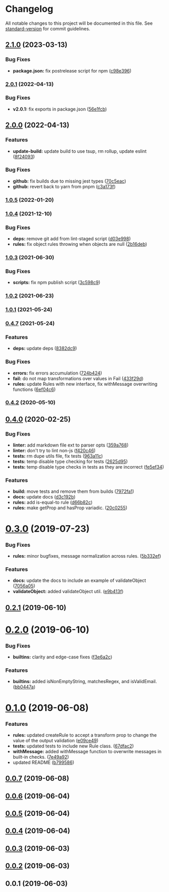 # Changelog

All notable changes to this project will be documented in this file. See [standard-version](https://github.com/conventional-changelog/standard-version) for commit guidelines.

## [2.1.0](https://github.com/codeparticle/formal/compare/v2.0.1...v2.1.0) (2023-03-13)


### Bug Fixes

* **package.json:** fix postrelease script for npm ([c98e396](https://github.com/codeparticle/formal/commit/c98e396ac540d9308509bb21226e0afbec91644c))

### [2.0.1](https://github.com/codeparticle/formal/compare/v2.0.0...v2.0.1) (2022-04-13)


### Bug Fixes

* **v2.0.1:** fix exports in package.json ([56e1fcb](https://github.com/codeparticle/formal/commit/56e1fcb36e778caf9e0fec470866c4d6f91591f4))

## [2.0.0](https://github.com/codeparticle/formal/compare/v1.0.5...v2.0.0) (2022-04-13)


### Features

* **update-build:** update build to use tsup, rm rollup, update eslint ([8f24093](https://github.com/codeparticle/formal/commit/8f24093c62285c0f7c384d6a51826627f09b050d))


### Bug Fixes

* **github:** fix builds due to missing jest types ([70c5eac](https://github.com/codeparticle/formal/commit/70c5eacdfe3af4b138437565507cc9a070035c3b))
* **github:** revert back to yarn from pnpm ([c3a173f](https://github.com/codeparticle/formal/commit/c3a173f46da604727946b0486b2a262a7d75221c))

### [1.0.5](https://github.com/codeparticle/formal/compare/v1.0.4...v1.0.5) (2022-01-20)

### [1.0.4](https://github.com/codeparticle/formal/compare/v1.0.3...v1.0.4) (2021-12-10)

### Bug Fixes

- **deps:** remove git add from lint-staged script ([d03e998](https://github.com/codeparticle/formal/commit/d03e998194f07799d5b5a5495b17f9f7b12dbb1b))
- **rules:** fix object rules throwing when objects are null ([2b16deb](https://github.com/codeparticle/formal/commit/2b16deb9ab3be5cae6c00c4b19d65d91f4519c6d))

### [1.0.3](https://github.com/codeparticle/formal/compare/v1.0.2...v1.0.3) (2021-06-30)

### Bug Fixes

- **scripts:** fix npm publish script ([3c598c9](https://github.com/codeparticle/formal/commit/3c598c933c0813b6f1f1e77d6bb8a026e9821506))

### [1.0.2](https://github.com/codeparticle/formal/compare/v1.0.1...v1.0.2) (2021-06-23)

### [1.0.1](https://github.com/codeparticle/formal/compare/v1.0.0...v1.0.1) (2021-05-24)

### [0.4.7](https://github.com/codeparticle/formal/compare/v0.4.2...v0.4.7) (2021-05-24)

### Features

- **deps:** update deps ([8382dc9](https://github.com/codeparticle/formal/commit/8382dc99570e3405b3cd0482d0de8f853098e523))

### Bug Fixes

- **errors:** fix errors accumulation ([724b424](https://github.com/codeparticle/formal/commit/724b4241ba9111080273e30e3638fb91c7363e3d))
- **fail:** do not map transformations over values in Fail ([433f29d](https://github.com/codeparticle/formal/commit/433f29d4035f901bf229a8e452c893b86a0d28a0))
- **rules:** update Rules with new interface, fix withMessage overwriting functions ([6ef04c6](https://github.com/codeparticle/formal/commit/6ef04c6d1772e486e7918a6cbb0dce1dd9c66ea4))

### [0.4.2](https://github.com/codeparticle/formal/compare/v0.4.1...v0.4.2) (2020-05-10)

## [0.4.0](https://github.com/codeparticle/formal/compare/v0.3.0...v0.4.0) (2020-02-25)

### Bug Fixes

- **linter:** add markdown file ext to parser opts ([359a768](https://github.com/codeparticle/formal/commit/359a768))
- **linter:** don't try to lint non-js ([f420c46](https://github.com/codeparticle/formal/commit/f420c46))
- **tests:** rm dupe utils file, fix tests ([963a11c](https://github.com/codeparticle/formal/commit/963a11c))
- **tests:** temp disable type checking for tests ([2625d95](https://github.com/codeparticle/formal/commit/2625d95))
- **tests:** temp disable type checks in tests as they are incorrect ([fe5ef34](https://github.com/codeparticle/formal/commit/fe5ef34))

### Features

- **build:** move tests and remove them from builds ([7972fa1](https://github.com/codeparticle/formal/commit/7972fa1))
- **docs:** update docs ([d3c192b](https://github.com/codeparticle/formal/commit/d3c192b))
- **rules:** add is-equal-to rule ([d66b82c](https://github.com/codeparticle/formal/commit/d66b82c))
- **rules:** make getProp and hasProp variadic. ([20c0255](https://github.com/codeparticle/formal/commit/20c0255))

<a name="0.3.0"></a>

# [0.3.0](https://github.com/codeparticle/formal/compare/v0.2.1...v0.3.0) (2019-07-23)

### Bug Fixes

- **rules:** minor bugfixes, message normalization across rules. ([5b332ef](https://github.com/codeparticle/formal/commit/5b332ef))

### Features

- **docs:** update the docs to include an example of validateObject ([7056a05](https://github.com/codeparticle/formal/commit/7056a05))
- **validateObject:** added validateObject util. ([e9b413f](https://github.com/codeparticle/formal/commit/e9b413f))

<a name="0.2.1"></a>

## [0.2.1](https://github.com/codeparticle/formal/compare/v0.2.0...v0.2.1) (2019-06-10)

<a name="0.2.0"></a>

# [0.2.0](https://github.com/codeparticle/formal/compare/v0.1.0...v0.2.0) (2019-06-10)

### Bug Fixes

- **builtins:** clarity and edge-case fixes ([f3e6a2c](https://github.com/codeparticle/formal/commit/f3e6a2c))

### Features

- **builtins:** added isNonEmptyString, matchesRegex, and isValidEmail. ([bb0447a](https://github.com/codeparticle/formal/commit/bb0447a))

<a name="0.1.0"></a>

# [0.1.0](https://github.com/codeparticle/formal/compare/v0.0.6...v0.1.0) (2019-06-08)

### Features

- **rules:** updated createRule to accept a transform prop to change the value of the output validation ([e09ce49](https://github.com/codeparticle/formal/commit/e09ce49))
- **tests:** updated tests to include new Rule class. ([67dfac2](https://github.com/codeparticle/formal/commit/67dfac2))
- **withMessage:** added withMessage function to overwrite messages in built-in checks. ([7e49a92](https://github.com/codeparticle/formal/commit/7e49a92))
- updated README ([b799586](https://github.com/codeparticle/formal/commit/b799586))

<a name="0.0.7"></a>

## [0.0.7](https://github.com/codeparticle/formal/compare/v0.0.6...v0.0.7) (2019-06-08)

<a name="0.0.6"></a>

## [0.0.6](https://github.com/codeparticle/formal/compare/v0.0.5...v0.0.6) (2019-06-04)

<a name="0.0.5"></a>

## [0.0.5](https://github.com/codeparticle/formal/compare/v0.0.4...v0.0.5) (2019-06-04)

<a name="0.0.4"></a>

## [0.0.4](https://github.com/codeparticle/formal/compare/v0.0.3...v0.0.4) (2019-06-04)

<a name="0.0.3"></a>

## [0.0.3](https://github.com/codeparticle/formal/compare/v0.0.2...v0.0.3) (2019-06-03)

<a name="0.0.2"></a>

## [0.0.2](https://github.com/codeparticle/formal/compare/v0.0.1...v0.0.2) (2019-06-03)

<a name="0.0.1"></a>

## 0.0.1 (2019-06-03)

